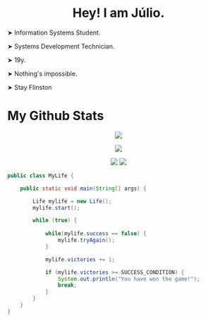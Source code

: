<h1 align="center"> Hey! I am Júlio. </h1>
<div> 
  <p> ➤  Information Systems Student. </p>
  <p> ➤  Systems Development Technician. </p>     
  <p> ➤  19y. </p>    
  <p> ➤  Nothing's impossible. </p>     
  <p> ➤  Stay Flinston </p>    
</div>
<h1>  My Github Stats </h1>
  <p align="center"><img src="https://github-readme-streak-stats.herokuapp.com?user=AsTunO&theme=github-dark&date_format=M%20j%5B%2C%20Y%5D"/></p>
  <p align="center"><img src="https://github-profile-summary-cards.vercel.app/api/cards/profile-details?username=AsTunO&theme=github_dark"/></p>
<div align="center">
  <img src="https://github-profile-summary-cards.vercel.app/api/cards/stats?username=AsTunO&theme=github_dark"/>
  <img src="https://github-profile-summary-cards.vercel.app/api/cards/productive-time?username=AsTunO&theme=github_dark"/>
</div>
<p align="center"> 
</p>

```java
public class MyLife {

    public static void main(String[] args) {

        Life mylife = new Life();
        mylife.start();

        while (true) {
            
            while(mylife.success == false) {
                mylife.tryAgain();
            }

            mylife.victories += 1;

            if (mylife.victories >= SUCCESS_CONDITION) {
                System.out.println("You have won the game!");
                break;
            }
        }
    }
} 
